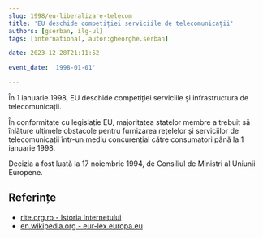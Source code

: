 ```yaml
---
slug: 1998/eu-liberalizare-telecom
title: 'EU deschide competiției serviciile de telecomunicații'
authors: [gserban, ilg-ul]
tags: [international, autor:gheorghe.serban]

date: 2023-12-28T21:11:52

event_date: '1998-01-01'

---
```

În 1 ianuarie 1998, EU deschide competiției serviciile și infrastructura de
telecomunicații.

<!-- truncate -->

În conformitate cu legislație EU, majoritatea statelor membre a trebuit
să înlăture ultimele obstacole pentru furnizarea rețelelor și serviciilor
de telecomunicații într-un mediu concurențial către consumatori până la
1 ianuarie 1998.

Decizia a fost luată la 17 noiembrie 1994, de Consiliul de Ministri al
Uniunii Europene.

## Referințe

- [rite.org.ro - Istoria Internetului](https://rite.org.ro/istoria-internetului/)
- [en.wikipedia.org - eur-lex.europa.eu](https://eur-lex.europa.eu/legal-content/RO/TXT/PDF/?uri=CELEX:31998Y0822(01)&from=EN)
